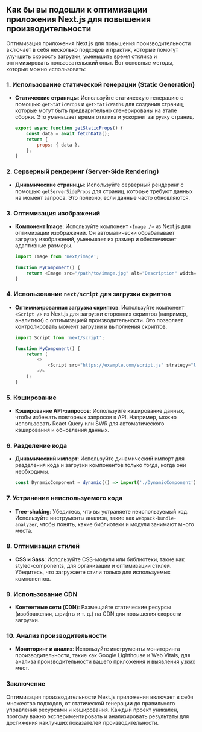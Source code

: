 ## Как бы вы подошли к оптимизации приложения Next.js для повышения производительности

Оптимизация приложения Next.js для повышения производительности включает в себя несколько подходов и практик, которые помогут улучшить скорость загрузки, уменьшить время отклика и оптимизировать пользовательский опыт. Вот основные методы, которые можно использовать:

### 1. Использование статической генерации (Static Generation)

- **Статические страницы**: Используйте статическую генерацию с помощью `getStaticProps` и `getStaticPaths` для создания страниц, которые могут быть предварительно сгенерированы на этапе сборки. Это уменьшает время отклика и ускоряет загрузку страниц.
  
  ```javascript
  export async function getStaticProps() {
      const data = await fetchData();
      return {
          props: { data },
      };
  }
  ```

### 2. Серверный рендеринг (Server-Side Rendering)

- **Динамические страницы**: Используйте серверный рендеринг с помощью `getServerSideProps` для страниц, которые требуют данных на момент запроса. Это полезно, если данные часто обновляются.

### 3. Оптимизация изображений

- **Компонент Image**: Используйте компонент `<Image />` из Next.js для оптимизации изображений. Он автоматически обрабатывает загрузку изображений, уменьшает их размер и обеспечивает адаптивные размеры.

  ```javascript
  import Image from 'next/image';
  
  function MyComponent() {
      return <Image src="/path/to/image.jpg" alt="Description" width={500} height={300} />;
  }
  ```

### 4. Использование `next/script` для загрузки скриптов

- **Оптимизированная загрузка скриптов**: Используйте компонент `<Script />` из Next.js для загрузки сторонних скриптов (например, аналитики) с оптимизацией производительности. Это позволяет контролировать момент загрузки и выполнения скриптов.

  ```javascript
  import Script from 'next/script';

  function MyComponent() {
      return (
          <>
              <Script src="https://example.com/script.js" strategy="lazyOnload" />
          </>
      );
  }
  ```

### 5. Кэширование

- **Кэширование API-запросов**: Используйте кэширование данных, чтобы избежать повторных запросов к API. Например, можно использовать React Query или SWR для автоматического кэширования и обновления данных.

### 6. Разделение кода

- **Динамический импорт**: Используйте динамический импорт для разделения кода и загрузки компонентов только тогда, когда они необходимы.

  ```javascript
  const DynamicComponent = dynamic(() => import('./DynamicComponent'));
  ```

### 7. Устранение неиспользуемого кода

- **Tree-shaking**: Убедитесь, что вы устраняете неиспользуемый код. Используйте инструменты анализа, такие как `webpack-bundle-analyzer`, чтобы понять, какие библиотеки и модули занимают много места.

### 8. Оптимизация стилей

- **CSS и Sass**: Используйте CSS-модули или библиотеки, такие как styled-components, для организации и оптимизации стилей. Убедитесь, что загружаете стили только для используемых компонентов.

### 9. Использование CDN

- **Контентные сети (CDN)**: Размещайте статические ресурсы (изображения, шрифты и т. д.) на CDN для повышения скорости загрузки.

### 10. Анализ производительности

- **Мониторинг и анализ**: Используйте инструменты мониторинга производительности, такие как Google Lighthouse и Web Vitals, для анализа производительности вашего приложения и выявления узких мест.

### Заключение

Оптимизация производительности Next.js приложения включает в себя множество подходов, от статической генерации до правильного управления ресурсами и кэширования. Каждый проект уникален, поэтому важно экспериментировать и анализировать результаты для достижения наилучших показателей производительности.